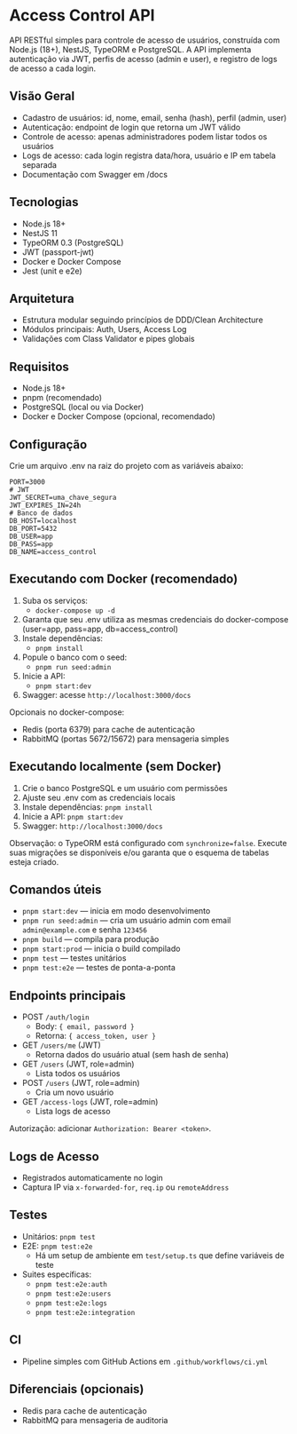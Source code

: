 # Access Control API

API RESTful simples para controle de acesso de usuários, construída com Node.js (18+), NestJS, TypeORM e PostgreSQL. A API implementa autenticação via JWT, perfis de acesso (admin e user), e registro de logs de acesso a cada login.

## Visão Geral
- Cadastro de usuários: id, nome, email, senha (hash), perfil (admin, user)
- Autenticação: endpoint de login que retorna um JWT válido
- Controle de acesso: apenas administradores podem listar todos os usuários
- Logs de acesso: cada login registra data/hora, usuário e IP em tabela separada
- Documentação com Swagger em /docs

## Tecnologias
- Node.js 18+
- NestJS 11
- TypeORM 0.3 (PostgreSQL)
- JWT (passport-jwt)
- Docker e Docker Compose
- Jest (unit e e2e)

## Arquitetura
- Estrutura modular seguindo princípios de DDD/Clean Architecture
- Módulos principais: Auth, Users, Access Log
- Validações com Class Validator e pipes globais

## Requisitos
- Node.js 18+
- pnpm (recomendado)
- PostgreSQL (local ou via Docker)
- Docker e Docker Compose (opcional, recomendado)

## Configuração
Crie um arquivo .env na raiz do projeto com as variáveis abaixo:
```
PORT=3000
# JWT
JWT_SECRET=uma_chave_segura
JWT_EXPIRES_IN=24h
# Banco de dados
DB_HOST=localhost
DB_PORT=5432
DB_USER=app
DB_PASS=app
DB_NAME=access_control
```

## Executando com Docker (recomendado)
1. Suba os serviços:
   - `docker-compose up -d`
2. Garanta que seu .env utiliza as mesmas credenciais do docker-compose (user=app, pass=app, db=access_control)
3. Instale dependências:
   - `pnpm install`
4. Popule o banco com o seed:
   - `pnpm run seed:admin`
5. Inicie a API:
   - `pnpm start:dev`
6. Swagger: acesse `http://localhost:3000/docs`

Opcionais no docker-compose:
- Redis (porta 6379) para cache de autenticação
- RabbitMQ (portas 5672/15672) para mensageria simples

## Executando localmente (sem Docker)
1. Crie o banco PostgreSQL e um usuário com permissões
2. Ajuste seu .env com as credenciais locais
3. Instale dependências: `pnpm install`
4. Inicie a API: `pnpm start:dev`
5. Swagger: `http://localhost:3000/docs`

Observação: o TypeORM está configurado com `synchronize=false`. Execute suas migrações se disponíveis e/ou garanta que o esquema de tabelas esteja criado.

## Comandos úteis
- `pnpm start:dev` — inicia em modo desenvolvimento
- `pnpm run seed:admin` — cria um usuário admin com email `admin@example.com` e senha `123456`
- `pnpm build` — compila para produção
- `pnpm start:prod` — inicia o build compilado
- `pnpm test` — testes unitários
- `pnpm test:e2e` — testes de ponta-a-ponta

## Endpoints principais
- POST `/auth/login`
  - Body: `{ email, password }`
  - Retorna: `{ access_token, user }`
- GET `/users/me` (JWT)
  - Retorna dados do usuário atual (sem hash de senha)
- GET `/users` (JWT, role=admin)
  - Lista todos os usuários
- POST `/users` (JWT, role=admin)
  - Cria um novo usuário
- GET `/access-logs` (JWT, role=admin)
  - Lista logs de acesso

Autorização: adicionar `Authorization: Bearer <token>`.

## Logs de Acesso
- Registrados automaticamente no login
- Captura IP via `x-forwarded-for`, `req.ip` ou `remoteAddress`

## Testes
- Unitários: `pnpm test`
- E2E: `pnpm test:e2e`
  - Há um setup de ambiente em `test/setup.ts` que define variáveis de teste
- Suites específicas:
  - `pnpm test:e2e:auth`
  - `pnpm test:e2e:users`
  - `pnpm test:e2e:logs`
  - `pnpm test:e2e:integration`

## CI
- Pipeline simples com GitHub Actions em `.github/workflows/ci.yml`

## Diferenciais (opcionais)
- Redis para cache de autenticação
- RabbitMQ para mensageria de auditoria
